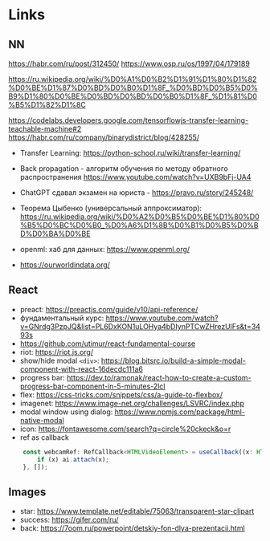 # Links

## NN

https://habr.com/ru/post/312450/
https://www.osp.ru/os/1997/04/179189

https://ru.wikipedia.org/wiki/%D0%A1%D0%B2%D1%91%D1%80%D1%82%D0%BE%D1%87%D0%BD%D0%B0%D1%8F_%D0%BD%D0%B5%D0%B9%D1%80%D0%BE%D0%BD%D0%BD%D0%B0%D1%8F_%D1%81%D0%B5%D1%82%D1%8C

https://codelabs.developers.google.com/tensorflowjs-transfer-learning-teachable-machine#2
https://habr.com/ru/company/binarydistrict/blog/428255/

- Transfer Learning: https://python-school.ru/wiki/transfer-learning/
- Back propagation - алгоритм обучения по методу обратного распространения
https://www.youtube.com/watch?v=UXB9bFj-UA4

- ChatGPT сдавал экзамен на юриста - https://pravo.ru/story/245248/
- Теорема Цыбенко (универсальный аппроксиматор): https://ru.wikipedia.org/wiki/%D0%A2%D0%B5%D0%BE%D1%80%D0%B5%D0%BC%D0%B0_%D0%A6%D1%8B%D0%B1%D0%B5%D0%BD%D0%BA%D0%BE

- openml: хаб для данных: https://www.openml.org/
- https://ourworldindata.org/


## React

- preact: https://preactjs.com/guide/v10/api-reference/
- фундаментальный курс: https://www.youtube.com/watch?v=GNrdg3PzpJQ&list=PL6DxKON1uLOHya4bDIynPTCwZHrezUlFs&t=3493s
- https://github.com/utimur/react-fundamental-course
- riot: https://riot.js.org/
- show/hide modal `<div>`: https://blog.bitsrc.io/build-a-simple-modal-component-with-react-16decdc111a6
- progress bar: https://dev.to/ramonak/react-how-to-create-a-custom-progress-bar-component-in-5-minutes-2lcl
- flex: https://css-tricks.com/snippets/css/a-guide-to-flexbox/
- imagenet: https://www.image-net.org/challenges/LSVRC/index.php
- modal window using dialog: https://www.npmjs.com/package/html-native-modal
- icon: https://fontawesome.com/search?q=circle%20ckeck&o=r
- ref as callback

```js
    const webcamRef: RefCallback<HTMLVideoElement> = useCallback((x: HTMLVideoElement | null) => {
        if (x) ai.attach(x);
    }, []);
```


## Images

- star: https://www.template.net/editable/75063/transparent-star-clipart
- success: https://gifer.com/ru/
- back: https://7oom.ru/powerpoint/detskiy-fon-dlya-prezentacii.html

